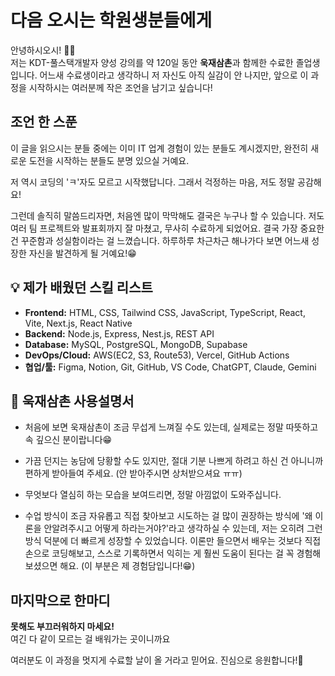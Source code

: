 # 다음 오시는 학원생분들에게

안녕하시오시! 🤚🏻  
저는 KDT-풀스택개발자 양성 강의를 약 120일 동안 **욱재삼촌**과 함께한 수료한 졸업생입니다. 
어느새 수료생이라고 생각하니 저 자신도 아직 실감이 안 나지만, 
앞으로 이 과정을 시작하시는 여러분께 작은 조언을 남기고 싶습니다!


## 조언 한 스푼

이 글을 읽으시는 분들 중에는 이미 IT 업계 경험이 있는 분들도 계시겠지만, 
완전히 새로운 도전을 시작하는 분들도 분명 있으실 거예요. 

저 역시 코딩의 'ㅋ'자도 모르고 시작했답니다. 그래서 걱정하는 마음, 저도 정말 공감해요!

그런데 솔직히 말씀드리자면, 처음엔 많이 막막해도 결국은 누구나 할 수 있습니다.
저도 여러 팀 프로젝트와 발표회까지 잘 마쳤고, 무사히 수료하게 되었어요. 
결국 가장 중요한 건 꾸준함과 성실함이라는 걸 느꼈습니다.
하루하루 차근차근 해나가다 보면 어느새 성장한 자신을 발견하게 될 거예요!😁



## 💡 제가 배웠던 스킬 리스트

- **Frontend:** HTML, CSS, Tailwind CSS, JavaScript, TypeScript, React, Vite, Next.js, React Native  
- **Backend:** Node.js, Express, Nest.js, REST API  
- **Database:** MySQL, PostgreSQL, MongoDB, Supabase  
- **DevOps/Cloud:** AWS(EC2, S3, Route53), Vercel, GitHub Actions  
- **협업/툴:** Figma, Notion, Git, GitHub, VS Code, ChatGPT, Claude, Gemini



## 📖 욱재삼촌 사용설명서

- 처음에 보면 욱재삼촌이 조금 무섭게 느껴질 수도 있는데, 실제로는 정말 따뜻하고 속 깊으신 분이랍니다😁

- 가끔 던지는 농담에 당황할 수도 있지만, 절대 기분 나쁘게 하려고 하신 건 아니니까 편하게 받아들여 주세요.
  (안 받아주시면 상처받으셔요 ㅠㅠ)

- 무엇보다 열심히 하는 모습을 보여드리면, 정말 아낌없이 도와주십니다.

- 수업 방식이 조금 자유롭고 직접 찾아보고 시도하는 걸 많이 권장하는 방식에 '왜 이론을 안알려주시고 어떻게 하라는거야?'라고 생각하실 수 있는데, 저는 오히려 그런 방식 덕분에 더 빠르게 성장할 수 있었습니다. 
이론만 들으면서 배우는 것보다 직접 손으로 코딩해보고, 스스로 기록하면서 익히는 게 훨씬 도움이 된다는 걸 꼭 경험해보셨으면 해요.
(이 부분은 제 경험담입니다!😁)



## 마지막으로 한마디

**못해도 부끄러워하지 마세요!**  
여긴 다 같이 모르는 걸 배워가는 곳이니까요

여러분도 이 과정을 멋지게 수료할 날이 올 거라고 믿어요.
진심으로 응원합니다!🥳




